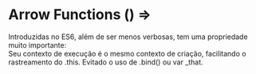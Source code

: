 Arrow Functions () =>
=======================

Introduzidas no ES6, além de ser menos verbosas, tem uma propriedade muito importante:    
Seu contexto de execução é o mesmo contexto de criação, facilitando o rastreamento do .this. Evitado o uso de .bind() ou var _that.
